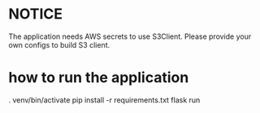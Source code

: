 # NOTICE

The application needs AWS secrets to use S3Client. Please provide your own configs to build S3 client.

# how to run the application

. venv/bin/activate
pip install -r requirements.txt
flask run
